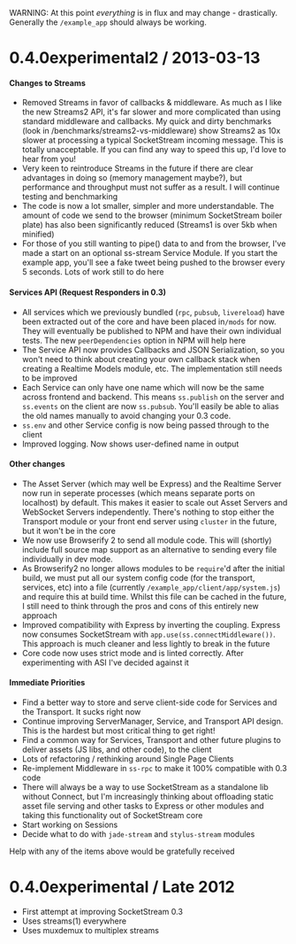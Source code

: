 WARNING: At this point *everything* is in flux and may change - drastically.
Generally the `/example_app` should always be working.


0.4.0experimental2 / 2013-03-13
===============================

#### Changes to Streams

* Removed Streams in favor of callbacks & middleware. As much as I like the new Streams2 API, it's far slower and more complicated than using standard middleware and callbacks. My quick and dirty benchmarks (look in /benchmarks/streams2-vs-middleware) show Streams2 as 10x slower at processing a typical SocketStream incoming message. This is totally unacceptable. If you can find any way to speed this up, I'd love to hear from you!
* Very keen to reintroduce Streams in the future if there are clear advantages in doing so (memory management maybe?), but performance and throughput must not suffer as a result. I will continue testing and benchmarking
* The code is now a lot smaller, simpler and more understandable. The amount of code we send to the browser (minimum SocketStream boiler plate) has also been significantly reduced (Streams1 is over 5kb when minified)
* For those of you still wanting to pipe() data to and from the browser, I've made a start on an optional ss-stream Service Module. If you start the example app, you'll see a fake tweet being pushed to the browser every 5 seconds. Lots of work still to do here


#### Services API (Request Responders in 0.3)

* All services which we previously bundled (`rpc`, `pubsub`, `livereload`) have been extracted out of the core and have been placed in`/mods` for now. They will eventually be published to NPM and have their own individual tests. The new `peerDependencies` option in NPM will help here
* The Service API now provides Callbacks and JSON Serialization, so you won't need to think about creating your own callback stack when creating a Realtime Models module, etc. The implementation still needs to be improved
* Each Service can only have one name which will now be the same across frontend and backend. This means `ss.publish` on the server and `ss.events` on the client are now `ss.pubsub`. You'll easily be able to alias the old names manually to avoid changing your 0.3 code.
* `ss.env` and other Service config is now being passed through to the client
* Improved logging. Now shows user-defined name in output


#### Other changes

* The Asset Server (which may well be Express) and the Realtime Server now run in seperate processes (which means separate ports on localhost) by default. This makes it easier to scale out Asset Servers and WebSocket Servers independently. There's nothing to stop either the Transport module or your front end server using `cluster` in the future, but it won't be in the core
* We now use Browserify 2 to send all module code. This will (shortly) include full source map support as an alternative to sending every file individually in dev mode.
* As Browserify2 no longer allows modules to be `require`'d after the initial build, we must put all our system config code (for the transport, services, etc) into a file (currently `/example_app/client/app/system.js`) and require this at build time. Whilst this file can be cached in the future, I still need to think through the pros and cons of this entirely new approach
* Improved compatibility with Express by inverting the coupling. Express now consumes SocketStream with `app.use(ss.connectMiddleware())`. This approach is much cleaner and less lightly to break in the future
* Core code now uses strict mode and is linted correctly. After experimenting with ASI I've decided against it


#### Immediate Priorities

* Find a better way to store and serve client-side code for Services and the Transport. It sucks right now
* Continue improving ServerManager, Service, and Transport API design. This is the hardest but most critical thing to get right!
* Find a common way for Services, Transport and other future plugins to deliver assets (JS libs, and other code), to the client
* Lots of refactoring / rethinking around Single Page Clients
* Re-implement Middleware in `ss-rpc` to make it 100% compatible with 0.3 code
* There will always be a way to use SocketStream as a standalone lib without Connect, but I'm increasingly thinking about offloading static asset file serving and other tasks to Express or other modules and taking this functionality out of SocketStream core
* Start working on Sessions
* Decide what to do with `jade-stream` and `stylus-stream` modules

Help with any of the items above would be gratefully received



0.4.0experimental / Late 2012
=============================

* First attempt at improving SocketStream 0.3
* Uses streams(1) everywhere
* Uses muxdemux to multiplex streams